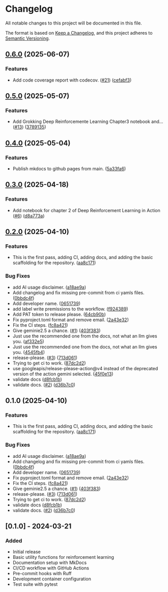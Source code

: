 # Changelog

All notable changes to this project will be documented in this file.

The format is based on [Keep a Changelog](https://keepachangelog.com/en/1.0.0/),
and this project adheres to [Semantic Versioning](https://semver.org/spec/v2.0.0.html).

## [0.6.0](https://github.com/ghiret/rl_resources/compare/v0.5.0...v0.6.0) (2025-06-07)


### Features

* Add code coverage report with codecov. ([#21](https://github.com/ghiret/rl_resources/issues/21)) ([cefabf3](https://github.com/ghiret/rl_resources/commit/cefabf3749633decd1d941ed3d7430fdf1c74a5c))

## [0.5.0](https://github.com/ghiret/rl_resources/compare/v0.4.0...v0.5.0) (2025-05-07)


### Features

* Add Grokking Deep Reinforcemente Learning Chapter3 notebook and… ([#13](https://github.com/ghiret/rl_resources/issues/13)) ([3789135](https://github.com/ghiret/rl_resources/commit/3789135364da060840d67f2c0e141c46a16b53f2))

## [0.4.0](https://github.com/ghiret/rl_resources/compare/v0.3.0...v0.4.0) (2025-05-04)


### Features

* Publish mkdocs to github pages from main. ([5a33fa6](https://github.com/ghiret/rl_resources/commit/5a33fa6fd8f68a7dd546b4f9c95fd70b8fa91682))

## [0.3.0](https://github.com/ghiret/rl_resources/compare/v0.2.0...v0.3.0) (2025-04-18)


### Features

* Add notebook for chapter 2 of Deep Reinforcement Learning in Action ([#6](https://github.com/ghiret/rl_resources/issues/6)) ([d8a773a](https://github.com/ghiret/rl_resources/commit/d8a773ab9cf144d6b3d83550bb59b102e035366b))

## [0.2.0](https://github.com/ghiret/rl_resources/compare/v0.1.0...v0.2.0) (2025-04-10)


### Features

* This is the first pass, adding CI, adding docs, and adding the basic scaffolding for the repository. ([aa8c171](https://github.com/ghiret/rl_resources/commit/aa8c171fd9d9d7572ff445852b58e3d196fc3207))


### Bug Fixes

* add AI usage disclaimer. ([a18ae9a](https://github.com/ghiret/rl_resources/commit/a18ae9a349caa3531e293f3c69d5c81fc1bf75b3))
* Add changelog and fix missing pre-commit from ci yamls files. ([0bbdc4f](https://github.com/ghiret/rl_resources/commit/0bbdc4f53f5c78e3e60e677988ea331c8d48eeb9))
* Add developer name. ([0651739](https://github.com/ghiret/rl_resources/commit/0651739fd2b01985ed095411cf8bc8e0a23c9e8e))
* add label write premissions to the workflow. ([f924389](https://github.com/ghiret/rl_resources/commit/f924389f6dbaa7befcff276f7c2a67c519f9a35c))
* Add PAT token to release please. ([64cb90b](https://github.com/ghiret/rl_resources/commit/64cb90b5970edc55d2539a11411494ea8d78194b))
* Fix pyproject.toml format and remove email. ([2a43e32](https://github.com/ghiret/rl_resources/commit/2a43e32f72212158530cb0354e78cd4525312b69))
* Fix the CI steps. ([fc8a421](https://github.com/ghiret/rl_resources/commit/fc8a4215e78eb15243f8ee3750cc1525a53d08a9))
* Give geminie2.5 a chance. ([#1](https://github.com/ghiret/rl_resources/issues/1)) ([403f383](https://github.com/ghiret/rl_resources/commit/403f383861b7f6df97d2fcc78015d78a808a6506))
* Just use the recommended one from the docs, not what an llm gives you. ([af332e5](https://github.com/ghiret/rl_resources/commit/af332e52635f7f84fce10d5f65faad5f73d3f378))
* Just use the recommended one from the docs, not what an llm gives you. ([4545fb4](https://github.com/ghiret/rl_resources/commit/4545fb43df270362aaf21417afe75d4833bbfada))
* release-please. ([#3](https://github.com/ghiret/rl_resources/issues/3)) ([713d061](https://github.com/ghiret/rl_resources/commit/713d0618bb8e94f4a7852f0737461f140c4fadfe))
* Trying to get ci to work. ([87dc2d2](https://github.com/ghiret/rl_resources/commit/87dc2d2871034da2cdfe1319bc1b7004ad4dd72c))
* use googleapis/release-please-action@v4 instead of the deprecated version of the action gemini selected. ([45f0e13](https://github.com/ghiret/rl_resources/commit/45f0e13e7f257538622db935712aaf4512f47f78))
* validate docs ([d8fcb1b](https://github.com/ghiret/rl_resources/commit/d8fcb1b1a31b43d3e39fe2dfc48ffc8db1cf1df7))
* validate docs. ([#2](https://github.com/ghiret/rl_resources/issues/2)) ([d36b7c0](https://github.com/ghiret/rl_resources/commit/d36b7c0614087e0ee655bb8f7b952ab9949b00e3))

## 0.1.0 (2025-04-10)


### Features

* This is the first pass, adding CI, adding docs, and adding the basic scaffolding for the repository. ([aa8c171](https://github.com/ghiret/rl_resources/commit/aa8c171fd9d9d7572ff445852b58e3d196fc3207))


### Bug Fixes

* add AI usage disclaimer. ([a18ae9a](https://github.com/ghiret/rl_resources/commit/a18ae9a349caa3531e293f3c69d5c81fc1bf75b3))
* Add changelog and fix missing pre-commit from ci yamls files. ([0bbdc4f](https://github.com/ghiret/rl_resources/commit/0bbdc4f53f5c78e3e60e677988ea331c8d48eeb9))
* Add developer name. ([0651739](https://github.com/ghiret/rl_resources/commit/0651739fd2b01985ed095411cf8bc8e0a23c9e8e))
* Fix pyproject.toml format and remove email. ([2a43e32](https://github.com/ghiret/rl_resources/commit/2a43e32f72212158530cb0354e78cd4525312b69))
* Fix the CI steps. ([fc8a421](https://github.com/ghiret/rl_resources/commit/fc8a4215e78eb15243f8ee3750cc1525a53d08a9))
* Give geminie2.5 a chance. ([#1](https://github.com/ghiret/rl_resources/issues/1)) ([403f383](https://github.com/ghiret/rl_resources/commit/403f383861b7f6df97d2fcc78015d78a808a6506))
* release-please. ([#3](https://github.com/ghiret/rl_resources/issues/3)) ([713d061](https://github.com/ghiret/rl_resources/commit/713d0618bb8e94f4a7852f0737461f140c4fadfe))
* Trying to get ci to work. ([87dc2d2](https://github.com/ghiret/rl_resources/commit/87dc2d2871034da2cdfe1319bc1b7004ad4dd72c))
* validate docs ([d8fcb1b](https://github.com/ghiret/rl_resources/commit/d8fcb1b1a31b43d3e39fe2dfc48ffc8db1cf1df7))
* validate docs. ([#2](https://github.com/ghiret/rl_resources/issues/2)) ([d36b7c0](https://github.com/ghiret/rl_resources/commit/d36b7c0614087e0ee655bb8f7b952ab9949b00e3))

## [0.1.0] - 2024-03-21

### Added
- Initial release
- Basic utility functions for reinforcement learning
- Documentation setup with MkDocs
- CI/CD workflow with GitHub Actions
- Pre-commit hooks with Ruff
- Development container configuration
- Test suite with pytest
